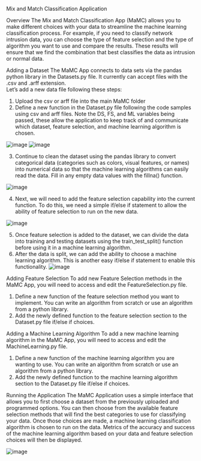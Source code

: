 Mix and Match Classification Application

Overview
The Mix and Match Classification App (MaMC) allows you to make different choices with your data to streamline the machine learning classification process. 
For example, if you need to classify network intrusion data, you can choose the type of feature selection and the type of algorithm you want to use and compare the results. These results will ensure that we find the combination that best classifies the data as intrusion or normal data. 

Adding a Dataset 
The MaMC App connects to data sets via the pandas python library in the Datasets.py file. It currently can accept files with the .csv and .arff extension.  
Let’s add a new data file following these steps:
1.	Upload the csv or arff file into the main MaMC folder
2.	Define a new function in the Dataset.py file following the code samples using csv and arff files. Note the DS, FS, and ML variables being passed, these allow the application to keep track of and communicate which dataset, feature selection, and machine learning algorithm is chosen.


 ![image](https://user-images.githubusercontent.com/44102740/144881407-23ca2909-26c4-48ef-aabe-9c85653c6be0.png)
![image](https://user-images.githubusercontent.com/44102740/144881440-6cbd426a-4e16-4bf7-8e03-1a0eb7ff6a97.png)

3.	Continue to clean the dataset using the pandas library to convert categorical data (categories such as colors, visual features, or names) into numerical data so that the machine learning algorithms can easily read the data. Fill in any empty data values with the fillna() function. 


![image](https://user-images.githubusercontent.com/44102740/144881507-7f61aed5-aa93-4f0c-9584-62819d05eed3.png)

4.	Next, we will need to add the feature selection capability into the current function. To do this, we need a simple if/else if statement to allow the ability of feature selection to run on the new data. 


![image](https://user-images.githubusercontent.com/44102740/144881553-359d2909-1108-4fe9-bfc5-23f29606518e.png)

5.	Once feature selection is added to the dataset, we can divide the data into training and testing datasets using the train_test_split() function before using it in a machine learning algorithm.
6.	After the data is split, we can add the ability to choose a machine learning algorithm. This is another easy if/else if statement to enable this functionality.
  ![image](https://user-images.githubusercontent.com/44102740/144881585-23dff597-cca4-42da-8bc3-62b75f22a06f.png)


Adding Feature Selection 
To add new Feature Selection methods in the MaMC App, you will need to access and edit the FeatureSelection.py file. 
1.	Define a new function of the feature selection method you want to implement. You can write an algorithm from scratch or use an algorithm from a python library. 
2.	Add the newly defined function to the feature selection section to the Dataset.py file if/else if choices.

Adding a Machine Learning Algorithm 
To add a new machine learning algorithm in the MaMC App, you will need to access and edit the MachineLearning.py file. 
1.	Define a new function of the machine learning algorithm you are wanting to use. You can write an algorithm from scratch or use an algorithm from a python library. 
2.	Add the newly defined function to the machine learning algorithm section to the Dataset.py file if/else if choices. 

Running the Application
The MaMC Application uses a simple interface that allows you to first choose a dataset from the previously uploaded and programmed options. You can then choose from the available feature selection methods that will find the best categories to use for classifying your data.
Once those choices are made, a machine learning classification algorithm is chosen to run on the data. Metrics of the accuracy and success of the machine learning algorithm based on your data and feature selection choices will then be displayed. 

![image](https://user-images.githubusercontent.com/44102740/144881193-89ab52f7-6ca8-417f-b58d-fc778f0e808c.png)


